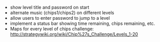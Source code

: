 - show level title and password on start
- alternate music (chips1/chips2) on different levels
- allow users to enter password to jump to a level
- implement a status bar showing time remaining, chips remaining, etc.
- Maps for every level of chips challenge: http://strategywiki.org/wiki/Chip%27s_Challenge/Levels_1-20
